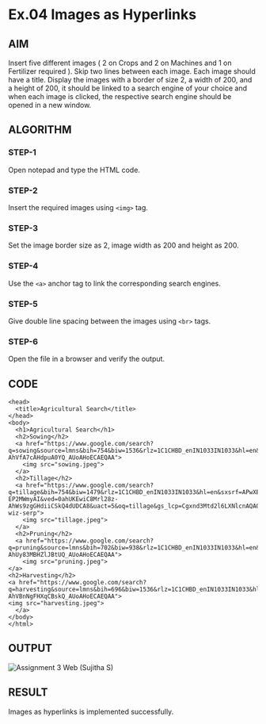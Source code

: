 # Ex.04 Images as Hyperlinks
## AIM
  Insert five different images ( 2 on Crops and 2 on Machines and 1 on Fertilizer required ). 
  Skip two lines between each image. Each image should have a title. 
  Display the images with a border of size 2, a width of 200, and a height of 200, 
  it should be linked to a search engine of your choice and when each image is clicked, 
  the respective search engine should be opened in a new window.

## ALGORITHM
### STEP-1
  Open notepad and type the HTML code.

### STEP-2
  Insert the required images using ```<img>``` tag.

### STEP-3
  Set the image border size as 2, image width as 200 and height as 200.

### STEP-4
  Use the ```<a>``` anchor tag to link the corresponding search engines.  

### STEP-5
  Give double line spacing between the images using ```<br>``` tags.
  
### STEP-6
  Open the file in a browser and verify the output.
  
## CODE
```<html>
<head>
  <title>Agricultural Search</title>
</head>
<body>
  <h1>Agricultural Search</h1>
  <h2>Sowing</h2>
  <a href="https://www.google.com/search?q=sowing&source=lmns&bih=754&biw=1536&rlz=1C1CHBD_enIN1033IN1033&hl=en&sa=X&ved=2ahUKEwjjvcTk28z-AhVfA7cAHdpuA0YQ_AUoAHoECAEQAA">
    <img src="sowing.jpeg">
  </a>
  <h2>Tillage</h2>
  <a href="https://www.google.com/search?q=tillage&bih=754&biw=1479&rlz=1C1CHBD_enIN1033IN1033&hl=en&sxsrf=APwXEdf2YZXP6GgCjXeDbJFKndDsBjHnpA%3A1682689748029&ei=1M5LZIK2Aazv4-EP2MWmyAI&ved=0ahUKEwiC8Mrl28z-AhWs9zgGHdiiCSkQ4dUDCA8&uact=5&oq=tillage&gs_lcp=Cgxnd3Mtd2l6LXNlcnAQA0oECEEYAFAAWABgAGgAcAB4AIABAIgBAJIBAJgBAA&sclient=gws-wiz-serp">
    <img src="tillage.jpeg">
  </a>
  <h2>Pruning</h2>
  <a href="https://www.google.com/search?q=pruning&source=lmns&bih=702&biw=938&rlz=1C1CHBD_enIN1033IN1033&hl=en&sa=X&ved=2ahUKEwjgze6f2sz-AhUy83MBHZlJBtUQ_AUoAHoECAEQAA">
    <img src="pruning.jpeg">
</a>
<h2>Harvesting</h2>
<a href="https://www.google.com/search?q=harvesting&source=lmns&bih=696&biw=1536&rlz=1C1CHBD_enIN1033IN1033&hl=en&sa=X&ved=2ahUKEwj0meWl3Mz-AhVBnNgFHXqCBskQ_AUoAHoECAEQAA">
<img src="harvesting.jpeg">
  </a>
</body>
</html>
```


## OUTPUT
![Assignment 3 Web (Sujitha S)](https://user-images.githubusercontent.com/129753050/235168346-5a988dea-656b-409e-87a8-e74074dad75b.png)


## RESULT
 Images as hyperlinks is implemented successfully.
